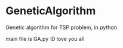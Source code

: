 # GeneticAlgorithm
Genetic algorithm for TSP problem, in python

main file is GA.py :D
love you all
